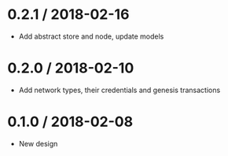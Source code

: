 0.2.1 / 2018-02-16
==================

  * Add abstract store and node, update models

0.2.0 / 2018-02-10
==================

  * Add network types, their credentials and genesis transactions

0.1.0 / 2018-02-08
==================

  * New design
